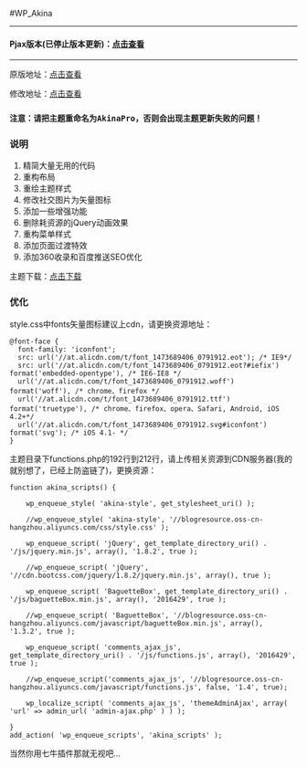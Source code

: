 #WP_Akina

---

#### Pjax版本(**已停止版本更新**)：[点击查看](https://coding.net/u/boxrom/p/WP_Akina/git/tree/Wp_Akina_Pjax/)

---

原版地址：[点击查看](http://www.akina.pw/archives/22)

修改地址：[点击查看](https://i95.me/)

### **`注意：请把主题重命名为AkinaPro，否则会出现主题更新失败的问题！`**

### 说明

1. 精简大量无用的代码
1. 重构布局
1. 重绘主题样式
1. 修改社交图片为矢量图标
1. 添加一些增强功能
1. 删除耗资源的jQuery动画效果
1. 重构菜单样式
1. 添加页面过渡特效
1. 添加360收录和百度推送SEO优化

主题下载：[点击下载](https://coding.net/u/boxrom/p/WP_Akina/git/archive/master)

### 优化

style.css中fonts矢量图标建议上cdn，请更换资源地址：

```
@font-face {
  font-family: 'iconfont';
  src: url('//at.alicdn.com/t/font_1473689406_0791912.eot'); /* IE9*/
  src: url('//at.alicdn.com/t/font_1473689406_0791912.eot?#iefix') format('embedded-opentype'), /* IE6-IE8 */
  url('//at.alicdn.com/t/font_1473689406_0791912.woff') format('woff'), /* chrome、firefox */
  url('//at.alicdn.com/t/font_1473689406_0791912.ttf') format('truetype'), /* chrome、firefox、opera、Safari, Android, iOS 4.2+*/
  url('//at.alicdn.com/t/font_1473689406_0791912.svg#iconfont') format('svg'); /* iOS 4.1- */
}
```

主题目录下functions.php的192行到212行，请上传相关资源到CDN服务器(我的就别想了，已经上防盗链了)，更换资源：

```
function akina_scripts() {

	wp_enqueue_style( 'akina-style', get_stylesheet_uri() );

	//wp_enqueue_style( 'akina-style', '//blogresource.oss-cn-hangzhou.aliyuncs.com/css/style.css' );

	wp_enqueue_script( 'jQuery', get_template_directory_uri() . '/js/jquery.min.js', array(), '1.8.2', true );

	//wp_enqueue_script( 'jQuery', '//cdn.bootcss.com/jquery/1.8.2/jquery.min.js', array(), true );

	wp_enqueue_script( 'BaguetteBox', get_template_directory_uri() . '/js/baguetteBox.min.js', array(), '2016429', true );

	//wp_enqueue_script( 'BaguetteBox', '//blogresource.oss-cn-hangzhou.aliyuncs.com/javascript/baguetteBox.min.js', array(), '1.3.2', true );

	wp_enqueue_script( 'comments_ajax_js', get_template_directory_uri() . '/js/functions.js', array(), '2016429', true );

	//wp_enqueue_script('comments_ajax_js', '//blogresource.oss-cn-hangzhou.aliyuncs.com/javascript/functions.js', false, '1.4', true);

    wp_localize_script( 'comments_ajax_js', 'themeAdminAjax', array( 'url' => admin_url( 'admin-ajax.php' ) ) );

}
add_action( 'wp_enqueue_scripts', 'akina_scripts' );
```

当然你用七牛插件那就无视吧...
